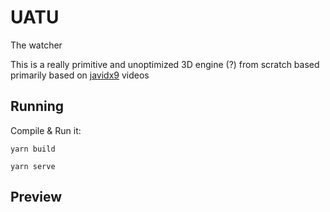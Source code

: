# UATU

The watcher

This is a really primitive and unoptimized 3D engine (?) from scratch based primarily
based on [javidx9][1] videos

## Running

Compile & Run it:

```console
yarn build

yarn serve
```

## Preview

[1]: https://www.youtube.com/watch?v=ih20l3pJoeU&list=PLrOv9FMX8xJE8NgepZR1etrsU63fDDGxO&index=22
